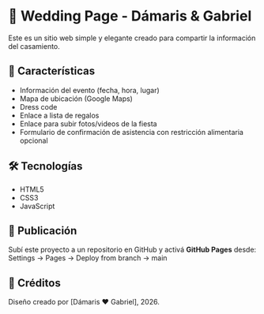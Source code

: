 # 💍 Wedding Page - Dámaris & Gabriel

Este es un sitio web simple y elegante creado para compartir la información del casamiento.

## 🌸 Características
- Información del evento (fecha, hora, lugar)
- Mapa de ubicación (Google Maps)
- Dress code
- Enlace a lista de regalos
- Enlace para subir fotos/videos de la fiesta
- Formulario de confirmación de asistencia con restricción alimentaria opcional

## 🛠️ Tecnologías
- HTML5
- CSS3
- JavaScript

## 🚀 Publicación
Subí este proyecto a un repositorio en GitHub y activá **GitHub Pages** desde:
Settings → Pages → Deploy from branch → main


## 📍 Créditos
Diseño creado por [Dámaris ❤️ Gabriel], 2026.
